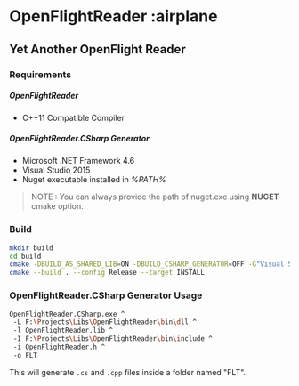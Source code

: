 # OpenFlightReader :airplane

## Yet Another OpenFlight Reader 


### Requirements

##### OpenFlightReader

- C++11 Compatible Compiler

##### OpenFlightReader.CSharp Generator

- Microsoft .NET Framework 4.6
- Visual Studio 2015
- Nuget executable installed in *%PATH%*

> NOTE : You can always provide the path of nuget.exe using **NUGET** cmake option.

### Build

```sh
mkdir build
cd build
cmake -DBUILD_AS_SHARED_LIB=ON -DBUILD_CSHARP_GENERATOR=OFF -G"Visual Studio 14 2015 Win64" ..
cmake --build . --config Release --target INSTALL
```


### OpenFlightReader.CSharp Generator Usage

```sh
OpenFlightReader.CSharp.exe ^
 -L F:\Projects\Libs\OpenFlightReader\bin\dll ^
 -l OpenFlightReader.lib ^
 -I F:\Projects\Libs\OpenFlightReader\bin\include ^
 -i OpenFlightReader.h ^
 -o FLT
```
This will generate `.cs` and `.cpp` files inside a folder named "FLT".